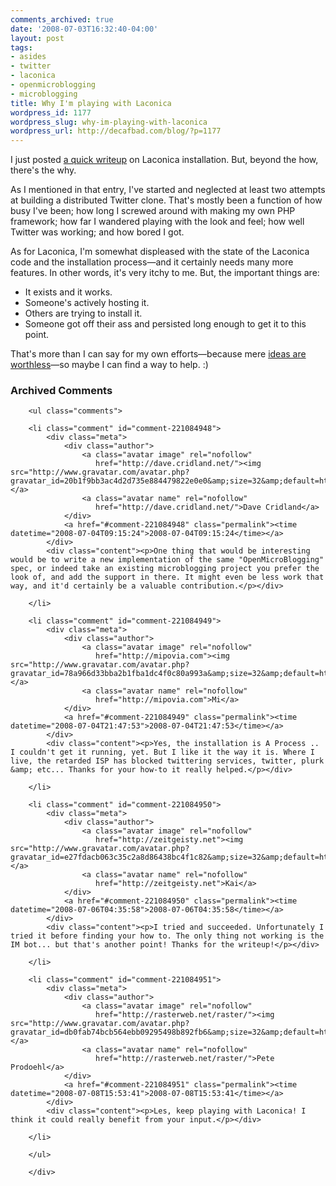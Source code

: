 ```yaml
---
comments_archived: true
date: '2008-07-03T16:32:40-04:00'
layout: post
tags:
- asides
- twitter
- laconica
- openmicroblogging
- microblogging
title: Why I'm playing with Laconica
wordpress_id: 1177
wordpress_slug: why-im-playing-with-laconica
wordpress_url: http://decafbad.com/blog/?p=1177
---
```

I just posted [a quick writeup][howto] on Laconica installation.  But, beyond the how, there's the why.  

As I mentioned in that entry, I've started and neglected at least two attempts at building a distributed Twitter clone.  That's mostly been a function of how busy I've been; how long I screwed around with making my own PHP framework; how far I wandered playing with the look and feel; how well Twitter was working; and how bored I got.

As for Laconica, I'm somewhat displeased with the state of the Laconica code and the installation process—and it certainly needs many more features.  In other words, it's very itchy to me.  But, the important things are:

* It exists and it works.
* Someone's actively hosting it.
* Others are trying to install it.
* Someone got off their ass and persisted long enough to get it to this point.

That's more than I can say for my own efforts—because mere [ideas are worthless](http://decafbad.com/blog/2002/08/26/ooobeh)—so maybe I can find a way to help. :)

[howto]: http://decafbad.com/blog/2008/07/03/getting-laconica-up-and-running

<div id="comments" class="comments archived-comments">
            <h3>Archived Comments</h3>
            
        <ul class="comments">
            
        <li class="comment" id="comment-221084948">
            <div class="meta">
                <div class="author">
                    <a class="avatar image" rel="nofollow" 
                       href="http://dave.cridland.net/"><img src="http://www.gravatar.com/avatar.php?gravatar_id=20b1f9bb3ac4d2d735e884479822e0e0&amp;size=32&amp;default=http://mediacdn.disqus.com/1320279820/images/noavatar32.png"/></a>
                    <a class="avatar name" rel="nofollow" 
                       href="http://dave.cridland.net/">Dave Cridland</a>
                </div>
                <a href="#comment-221084948" class="permalink"><time datetime="2008-07-04T09:15:24">2008-07-04T09:15:24</time></a>
            </div>
            <div class="content"><p>One thing that would be interesting would be to write a new implementation of the same "OpenMicroBlogging" spec, or indeed take an existing microblogging project you prefer the look of, and add the support in there. It might even be less work that way, and it'd certainly be a valuable contribution.</p></div>
            
        </li>
    
        <li class="comment" id="comment-221084949">
            <div class="meta">
                <div class="author">
                    <a class="avatar image" rel="nofollow" 
                       href="http://mipovia.com"><img src="http://www.gravatar.com/avatar.php?gravatar_id=78a966d33bba2b1fba1dc4f0c80a993a&amp;size=32&amp;default=http://mediacdn.disqus.com/1320279820/images/noavatar32.png"/></a>
                    <a class="avatar name" rel="nofollow" 
                       href="http://mipovia.com">Mi</a>
                </div>
                <a href="#comment-221084949" class="permalink"><time datetime="2008-07-04T21:47:53">2008-07-04T21:47:53</time></a>
            </div>
            <div class="content"><p>Yes, the installation is A Process .. I couldn't get it running, yet. But I like it the way it is. Where I live, the retarded ISP has blocked twittering services, twitter, plurk &amp; etc... Thanks for your how-to it really helped.</p></div>
            
        </li>
    
        <li class="comment" id="comment-221084950">
            <div class="meta">
                <div class="author">
                    <a class="avatar image" rel="nofollow" 
                       href="http://zeitgeisty.net"><img src="http://www.gravatar.com/avatar.php?gravatar_id=e27fdacb063c35c2a8d86438bc4f1c82&amp;size=32&amp;default=http://mediacdn.disqus.com/1320279820/images/noavatar32.png"/></a>
                    <a class="avatar name" rel="nofollow" 
                       href="http://zeitgeisty.net">Kai</a>
                </div>
                <a href="#comment-221084950" class="permalink"><time datetime="2008-07-06T04:35:58">2008-07-06T04:35:58</time></a>
            </div>
            <div class="content"><p>I tried and succeeded. Unfortunately I tried it before finding your how to. The only thing not working is the IM bot... but that's another point! Thanks for the writeup!</p></div>
            
        </li>
    
        <li class="comment" id="comment-221084951">
            <div class="meta">
                <div class="author">
                    <a class="avatar image" rel="nofollow" 
                       href="http://rasterweb.net/raster/"><img src="http://www.gravatar.com/avatar.php?gravatar_id=db0fab74bcb564ebb09295498b892fb6&amp;size=32&amp;default=http://mediacdn.disqus.com/1320279820/images/noavatar32.png"/></a>
                    <a class="avatar name" rel="nofollow" 
                       href="http://rasterweb.net/raster/">Pete Prodoehl</a>
                </div>
                <a href="#comment-221084951" class="permalink"><time datetime="2008-07-08T15:53:41">2008-07-08T15:53:41</time></a>
            </div>
            <div class="content"><p>Les, keep playing with Laconica! I think it could really benefit from your input.</p></div>
            
        </li>
    
        </ul>
    
        </div>
    